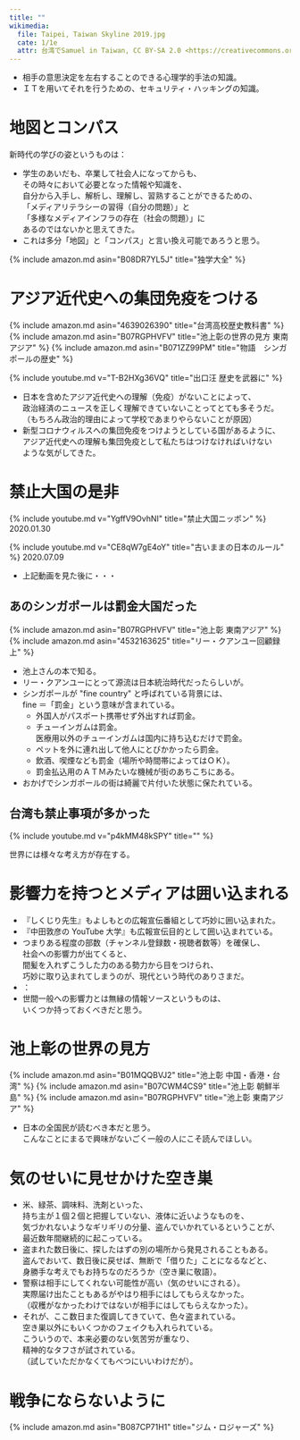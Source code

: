 ```yaml
---
title: ""
wikimedia:
  file: Taipei, Taiwan Skyline 2019.jpg
  cate: 1/1e
  attr: 台湾でSamuel in Taiwan, CC BY-SA 2.0 <https://creativecommons.org/licenses/by-sa/2.0>, via Wikimedia Commons
---
```

<!-- {% include amazon.md asin="4834000109" title="いやいやえん" %} -->


* 相手の意思決定を左右することのできる心理学的手法の知識。
* ＩＴを用いてそれを行うための、セキュリティ・ハッキングの知識。


# 地図とコンパス

新時代の学びの姿というものは：

* 学生のあいだも、卒業して社会人になってからも、  
  その時々において必要となった情報や知識を、  
  自分から入手し、解析し、理解し、習熟することができるための、  
  「メディアリテラシーの習得（自分の問題）」と  
  「多様なメディアインフラの存在（社会の問題）」に  
  あるのではないかと思えてきた。
* これは多分「地図」と「コンパス」と言い換え可能であろうと思う。

{% include amazon.md asin="B08DR7YL5J" title="独学大全" %}


# アジア近代史への集団免疫をつける

{% include amazon.md asin="4639026390" title="台湾高校歴史教科書" %}
{% include amazon.md asin="B07RGPHVFV" title="池上彰の世界の見方 東南アジア" %}
{% include amazon.md asin="B071ZZ99PM" title="物語　シンガポールの歴史" %}

{% include youtube.md v="T-B2HXg36VQ" title="出口汪 歴史を武器に" %}

* 日本を含めたアジア近代史への理解（免疫）がないことによって、  
  政治経済のニュースを正しく理解できていないことってとても多そうだ。  
  （もちろん政治的理由によって学校であまりやらないことが原因）
* 新型コロナウィルスへの集団免疫をつけようとしている国があるように、  
  アジア近代史への理解も集団免疫として私たちはつけなければいけない  
  ような気がしてきた。


# 禁止大国の是非

{% include youtube.md v="YgffV9OvhNI" title="禁止大国ニッポン" %}
2020.01.30

{% include youtube.md v="CE8qW7gE4oY" title="古いままの日本のルール" %}
2020.07.09

* 上記動画を見た後に・・・


## あのシンガポールは罰金大国だった

{% include amazon.md asin="B07RGPHVFV" title="池上彰 東南アジア" %}
{% include amazon.md asin="4532163625" title="リー・クアンユー回顧録 上" %}

* 池上さんの本で知る。
* リー・クアンユーにとって源流は日本統治時代だったらしいが。
* シンガポールが "fine country" と呼ばれている背景には、  
  fine ＝「罰金」という意味が含まれている。
  * 外国人がパスポート携帯せず外出すれば罰金。
  * チューインガムは罰金。  
    医療用以外のチューインガムは国内に持ち込むだけで罰金。
  * ペットを外に連れ出して他人にとびかかったら罰金。
  * 飲酒、喫煙なども罰金（場所や時間帯によってはＯＫ）。
  * 罰金払込用のＡＴＭみたいな機械が街のあちこちにある。
* おかげでシンガポールの街は綺麗で片付いた状態に保たれている。


## 台湾も禁止事項が多かった

{% include youtube.md v="p4kMM48kSPY" title="" %}

世界には様々な考え方が存在する。


# 影響力を持つとメディアは囲い込まれる

* 『しくじり先生』もよしもとの広報宣伝番組として巧妙に囲い込まれた。
* 『中田敦彦の YouTube 大学』も広報宣伝目的として囲い込まれている。
* つまりある程度の部数（チャンネル登録数・視聴者数等）を確保し、  
  社会への影響力が出てくると、  
  間髪を入れずこうした力のある勢力から目をつけられ、  
  巧妙に取り込まれてしまうのが、現代という時代のありさまだ。
* ：
* 世間一般への影響力とは無縁の情報ソースというものは、  
  いくつか持っておくべきだと思う。



# 池上彰の世界の見方

{% include amazon.md asin="B01MQQBVJ2" title="池上彰 中国・香港・台湾" %}
{% include amazon.md asin="B07CWM4CS9" title="池上彰 朝鮮半島" %}
{% include amazon.md asin="B07RGPHVFV" title="池上彰 東南アジア" %}

* 日本の全国民が読むべき本だと思う。  
  こんなことにまるで興味がないごく一般の人にこそ読んでほしい。


# 気のせいに見せかけた空き巣

* 米、緑茶、調味料、洗剤といった、  
  持ち主が１個２個と把握していない、液体に近いようなものを、  
  気づかれないようなギリギリの分量、盗んでいかれているということが、  
  最近数年間継続的に起こっている。
* 盗まれた数日後に、探したはずの別の場所から発見されることもある。  
  盗んでおいて、数日後に戻せば、無断で「借りた」ことになるなどと、  
  身勝手な考えでもお持ちなのだろうか（空き巣に敬語）。
* 警察は相手にしてくれない可能性が高い（気のせいにされる）。  
  実際届け出たこともあるがやはり相手にはしてもらえなかった。  
  （収穫がなかったわけではないが相手にはしてもらえなかった）。
* それが、ここ数日また復調してきていて、色々盗まれている。  
  空き巣以外にもいくつかのフェイクも入れられている。  
  こういうので、本来必要のない気苦労が重なり、  
  精神的なタフさが試されている。  
  （試していただかなくてもべつにいいわけだが）。


# 戦争にならないように

{% include amazon.md asin="B087CP71H1" title="ジム・ロジャーズ" %}
